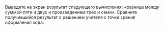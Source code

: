 
Выведите на экран результат следующего вычисления: «разница между суммой пяти и двух и произведением трёх и семи». Сравните получившийся результат с решением учителя с точки зрения оформления кода.
